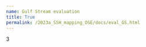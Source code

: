 ```yaml
---
name: Gulf Stream evaluation
title: True
permalink: /2023a_SSH_mapping_OSE/docs/eval_GS.html
---
```


3